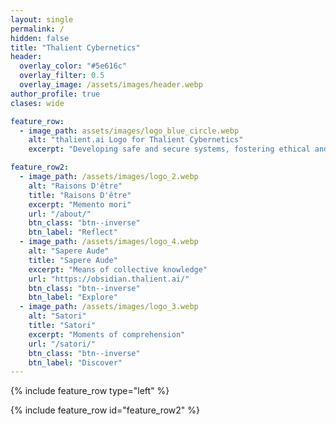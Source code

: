 ```yaml
---
layout: single
permalink: /
hidden: false
title: "Thalient Cybernetics"
header:
  overlay_color: "#5e616c"
  overlay_filter: 0.5
  overlay_image: /assets/images/header.webp
author_profile: true
clases: wide

feature_row:
  - image_path: assets/images/logo_blue_circle.webp
    alt: "thalient.ai Logo for Thalient Cybernetics"
    excerpt: "Developing safe and secure systems, fostering ethical and trustworthy technology, and maturing [thalient cybernetics](/thalient-cybernetics/) for a brighter tomorrow."

feature_row2:
  - image_path: /assets/images/logo_2.webp
    alt: "Raisons D'être"
    title: "Raisons D'être"
    excerpt: "Memento mori"
    url: "/about/"
    btn_class: "btn--inverse"
    btn_label: "Reflect"
  - image_path: /assets/images/logo_4.webp
    alt: "Sapere Aude"
    title: "Sapere Aude"
    excerpt: "Means of collective knowledge"
    url: "https://obsidian.thalient.ai/"
    btn_class: "btn--inverse"
    btn_label: "Explore"
  - image_path: /assets/images/logo_3.webp
    alt: "Satori"
    title: "Satori"
    excerpt: "Moments of comprehension"
    url: "/satori/"
    btn_class: "btn--inverse"
    btn_label: "Discover"
---
```


{% include feature_row type="left" %}

{% include feature_row id="feature_row2" %}
